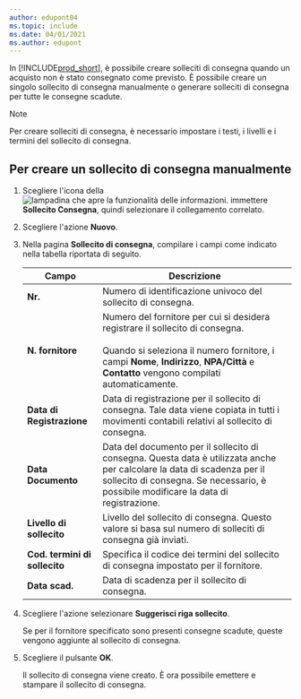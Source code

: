 ```yaml
---
author: edupont04
ms.topic: include
ms.date: 04/01/2021
ms.author: edupont
---
```


In [!INCLUDE[prod_short](../../../includes/prod_short.md)], è possibile creare solleciti di consegna quando un acquisto non è stato consegnato come previsto. È possibile creare un singolo sollecito di consegna manualmente o generare solleciti di consegna per tutte le consegne scadute.  

> [!NOTE]
> Per creare solleciti di consegna, è necessario impostare i testi, i livelli e i termini del sollecito di consegna.

## <a name="to-create-a-delivery-reminder-manually" />Per creare un sollecito di consegna manualmente

1. Scegliere l'icona della ![lampadina che apre la funzionalità delle informazioni.](../../../media/ui-search/search_small.png "Informazioni sull'operazione che si desidera eseguire") immettere **Sollecito Consegna**, quindi selezionare il collegamento correlato.  
2. Scegliere l'azione **Nuovo**.  
3. Nella pagina **Sollecito di consegna**, compilare i campi come indicato nella tabella riportata di seguito.  

    |Campo|Descrizione|  
    |---------------------------------|---------------------------------------|  
    |**Nr.**|Numero di identificazione univoco del sollecito di consegna.|  
    |**N. fornitore**|Numero del fornitore per cui si desidera registrare il sollecito di consegna.<br /><br /> Quando si seleziona il numero fornitore, i campi **Nome**, **Indirizzo**, **NPA/Città** e **Contatto** vengono compilati automaticamente.|  
    |**Data di Registrazione**|Data di registrazione per il sollecito di consegna. Tale data viene copiata in tutti i movimenti contabili relativi al sollecito di consegna.|  
    |**Data Documento**|Data del documento per il sollecito di consegna. Questa data è utilizzata anche per calcolare la data di scadenza per il sollecito di consegna. Se necessario, è possibile modificare la data di registrazione.|  
    |**Livello di sollecito**|Livello del sollecito di consegna. Questo valore si basa sul numero di solleciti di consegna già inviati.|  
    |**Cod. termini di sollecito**|Specifica il codice dei termini del sollecito di consegna impostato per il fornitore.|  
    |**Data scad.**|Data di scadenza per il sollecito di consegna.|  

4. Scegliere l'azione selezionare **Suggerisci riga sollecito**.  

    Se per il fornitore specificato sono presenti consegne scadute, queste vengono aggiunte al sollecito di consegna.  

5. Scegliere il pulsante **OK**.  

    Il sollecito di consegna viene creato. È ora possibile emettere e stampare il sollecito di consegna.  
